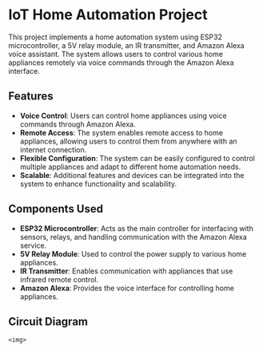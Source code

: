 # IoT Home Automation Project

This project implements a home automation system using ESP32 microcontroller, a 5V relay module, an IR transmitter, and Amazon Alexa voice assistant. The system allows users to control various home appliances remotely via voice commands through the Amazon Alexa interface.

## Features

- **Voice Control**: Users can control home appliances using voice commands through Amazon Alexa.
- **Remote Access**: The system enables remote access to home appliances, allowing users to control them from anywhere with an internet connection.
- **Flexible Configuration**: The system can be easily configured to control multiple appliances and adapt to different home automation needs.
- **Scalable**: Additional features and devices can be integrated into the system to enhance functionality and scalability.

## Components Used

- **ESP32 Microcontroller**: Acts as the main controller for interfacing with sensors, relays, and handling communication with the Amazon Alexa service.
- **5V Relay Module**: Used to control the power supply to various home appliances.
- **IR Transmitter**: Enables communication with appliances that use infrared remote control.
- **Amazon Alexa**: Provides the voice interface for controlling home appliances.

## Circuit Diagram

`<img>`
